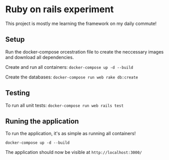 # Ruby on rails experiment

This project is mostly me learning the framework on my daily commute!

## Setup 
Run the docker-compose orcestration file to create the neccessary images and download all dependencies. 

Create and run all containers:
`
docker-compose up -d --build
`

Create the databases: 
`
docker-compose run web rake db:create
`


## Testing
To run all unit tests: 
`
docker-compose run web rails test
`

## Runing the application
To run the application, it's as simple as running all containers!

`
docker-compose up -d --build
`

The application should now be visible at `http://localhost:3000/`